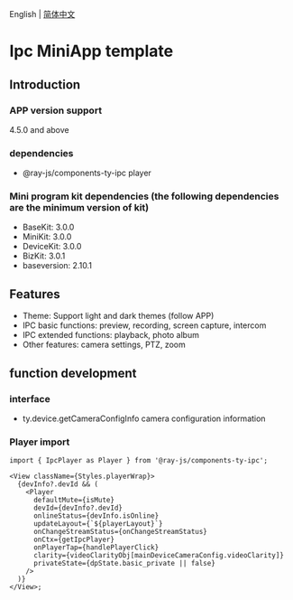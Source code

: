 English | [简体中文](./README-zh_CN.md)

# Ipc MiniApp template

## Introduction

### APP version support

4.5.0 and above

### dependencies

- @ray-js/components-ty-ipc player

### Mini program kit dependencies (the following dependencies are the minimum version of kit)

- BaseKit: 3.0.0
- MiniKit: 3.0.0
- DeviceKit: 3.0.0
- BizKit: 3.0.1
- baseversion: 2.10.1

## Features

- Theme: Support light and dark themes (follow APP)
- IPC basic functions: preview, recording, screen capture, intercom
- IPC extended functions: playback, photo album
- Other features: camera settings, PTZ, zoom

## function development

### interface

- ty.device.getCameraConfigInfo camera configuration information

### Player import

```tsx
import { IpcPlayer as Player } from '@ray-js/components-ty-ipc';

<View className={Styles.playerWrap}>
  {devInfo?.devId && (
    <Player
      defaultMute={isMute}
      devId={devInfo?.devId}
      onlineStatus={devInfo.isOnline}
      updateLayout={`${playerLayout}`}
      onChangeStreamStatus={onChangeStreamStatus}
      onCtx={getIpcPlayer}
      onPlayerTap={handlePlayerClick}
      clarity={videoClarityObj[mainDeviceCameraConfig.videoClarity]}
      privateState={dpState.basic_private || false}
    />
  )}
</View>;
```
